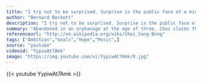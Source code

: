 ```yaml
---
title: "I try not to be surprised. Surprise is the public face of a mind that has been closed."
author: "Bernard Beckett"
description: "I try not to be surprised. Surprise is the public face of a mind that has been closed. - Bernard Beckett quotes from GetInspired365.com"
summary: "Abandoned in an orphanage at the age of three, Choi claims that he ran away from the institution when he was 5 years old because of having been beaten. He lived in stairwells and public washrooms and sold chewing gum and energy drinks to survive. Choi said that very bad things happened to him as a child and that he was sold to someone. Choi's life was about to change dramatically as a result of a simple audition."
referenceurl: "http://en.wikipedia.org/wiki/Choi_Sung-Bong"
tags: ["Ambition","Goals","Hope","Music",]
source: "youtube"
videoid: "YypiwAt7Amk"
image: "https://img.youtube.com/vi/YypiwAt7Amk/0.jpg"
---
```


{{< youtube YypiwAt7Amk >}}
